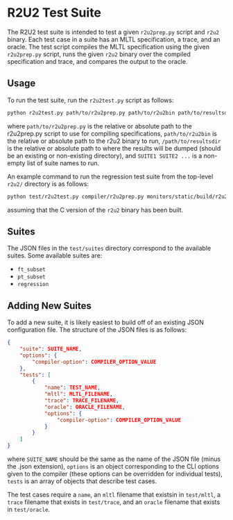 # R2U2 Test Suite

The R2U2 test suite is intended to test a given `r2u2prep.py` script and `r2u2` binary. Each test case in a suite has an MLTL specification, a trace, and an oracle. The test script compiles the MLTL specification using the given `r2u2prep.py` script, runs the given `r2u2` binary over the compiled specification and trace, and compares the output to the oracle.

## Usage

To run the test suite, run the `r2u2test.py` script as follows:
```bash
python r2u2test.py path/to/r2u2prep.py path/to/r2u2bin path/to/resultsdir SUITE1 SUITE2 ...
```
where `path/to/r2u2prep.py` is the relative or absolute path to the r2u2prep.py script to use for compiling specifications, `path/to/r2u2bin` is the relative or absolute path to the r2u2 binary to run, `/path/to/resultsdir` is the relative or absolute path to where the results will be dumped (should be an existing or non-existing directory), and `SUITE1 SUITE2 ...` is a non-empty list of suite names to run.

An example command to run the regression test suite from the top-level `r2u2/` directory is as follows:
```bash
python test/r2u2test.py compiler/r2u2prep.py monitors/static/build/r2u2 test/resultsdir regression
```
assuming that the C version of the `r2u2` binary has been built.

## Suites

The JSON files in the `test/suites` directory correspond to the available suites. Some available suites are:
- `ft_subset`
- `pt_subset`
- `regression`

## Adding New Suites

To add a new suite, it is likely easiest to build off of an existing JSON configuration file. The structure of the JSON files is as follows:

```json
{
    "suite": SUITE_NAME,
    "options": {
        "compiler-option": COMPILER_OPTION_VALUE
    },
    "tests": [
        {
            "name": TEST_NAME,
            "mltl": MLTL_FILENAME,
            "trace": TRACE_FILENAME,
            "oracle": ORACLE_FILENAME,
            "options": {
                "compiler-option": COMPILER_OPTION_VALUE
            }
        }
    ]
}
```

where `SUITE_NAME` should be the same as the name of the JSON file (minus the .json extension), `options` is an object corresponding to the CLI options given to the compiler (these options can be overridden for individual tests), `tests` is an array of objects that describe test cases. 

The test cases require a `name`, an `mltl` filename that existsin in `test/mltl`, a `trace` filename that exists in `test/trace`, and an `oracle` filename that exists in `test/oracle`.